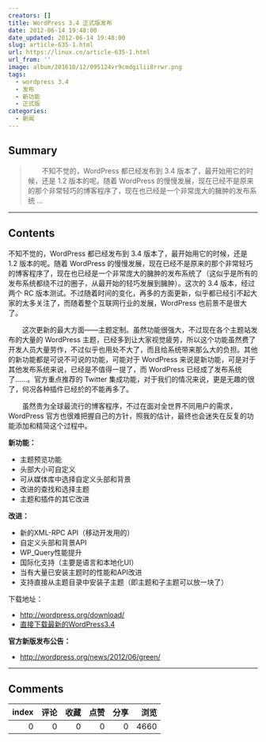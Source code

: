 ```yaml
---
creators: []
title: WordPress 3.4 正式版发布
date: 2012-06-14 19:48:00
date_updated: 2012-06-14 19:48:00
slug: article-635-1.html
url: https://linux.cn/article-635-1.html
url_from: ''
image: album/201610/12/095124vr9cmdgilii8rrwr.png
tags:
  - wordpress 3.4
  - 发布
  - 新功能
  - 正式版
categories:
  - 新闻
---
```


## Summary

> 　　不知不觉的，WordPress 都已经发布到 3.4 版本了，最开始用它的时候，还是 1.2 版本的呢。随着 WordPress 的慢慢发展，现在已经不是原来的那个非常轻巧的博客程序了，现在也已经是一个非常庞大的臃肿的发布系统  ...

***

<!-- more -->

## Contents

不知不觉的，WordPress 都已经发布到 3.4 版本了，最开始用它的时候，还是 1.2 版本的呢。随着 WordPress 的慢慢发展，现在已经不是原来的那个非常轻巧的博客程序了，现在也已经是一个非常庞大的臃肿的发布系统了（这似乎是所有的发布系统都绕不过的圈子，从最开始的轻巧发展到臃肿）。这次的 3.4 版本，经过两个 RC 版本测试。不过随着时间的变化，再多的方面更新，似乎都已经引不起大家的太多关注了，而随着整个互联网行业的发展，WordPress 也前景不是很大了。

　　这次更新的最大方面——主题定制。虽然功能很强大，不过现在各个主题站发布的大量的 WordPress 主题，已经多到让大家视觉疲劳，所以这个功能虽然费了开发人员大量劳作，不过似乎也用处不大了，而且给系统带来那么大的负担。其他的新功能都是可说不可说的功能，可能对于 WordPress 来说是新功能，可是对于其他发布系统来说，已经是不值得一提了，而 WordPress 已经成了发布系统了……。官方重点推荐的 Twitter 集成功能，对于我们的情况来说，更是无趣的很了，何况各种插件已经於的不能再多了。

　　虽然贵为全球最流行的博客程序，不过在面对全世界不同用户的需求，WordPress 官方也很难把握自己的方针，照我的估计，最终也会迷失在反复的功能添加和精简这个过程中。

**新功能：**

* 主题预览功能
* 头部大小可自定义
* 可从媒体库中选择自定义头部和背景
* 改进的查找和选择主题
* 主题和插件的其它改进

**改进：**

* 新的XML-RPC API（移动开发用的）
* 自定义头部和背景API
* WP\_Query性能提升
* 国际化支持（主要是语言和本地化UI）
* 当有大量已安装主题时的性能和API改进
* 支持直接从主题目录中安装子主题（即主题和子主题可以放一块了）

下载地址：

* <http://wordpress.org/download/>
* [直接下载最新的WordPress3.4](http://wordpress.org/latest.zip)

**官方新版发布公告：**

* <http://wordpress.org/news/2012/06/green/>

***

## Comments


|   index |   评论 |   收藏 |   点赞 |   分享 |   浏览 |
|--------:|-------:|-------:|-------:|-------:|-------:|
|       0 |      0 |      0 |      0 |      0 |   4660 |
